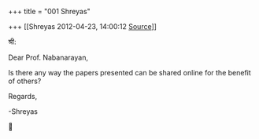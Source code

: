 +++
title = "001 Shreyas"

+++
[[Shreyas	2012-04-23, 14:00:12 [Source](https://groups.google.com/g/bvparishat/c/ekq3zq6iuks)]]



श्री:

Dear Prof. Nabanarayan,

Is there any way the papers presented can be shared online for the benefit of others?

Regards,

-Shreyas











